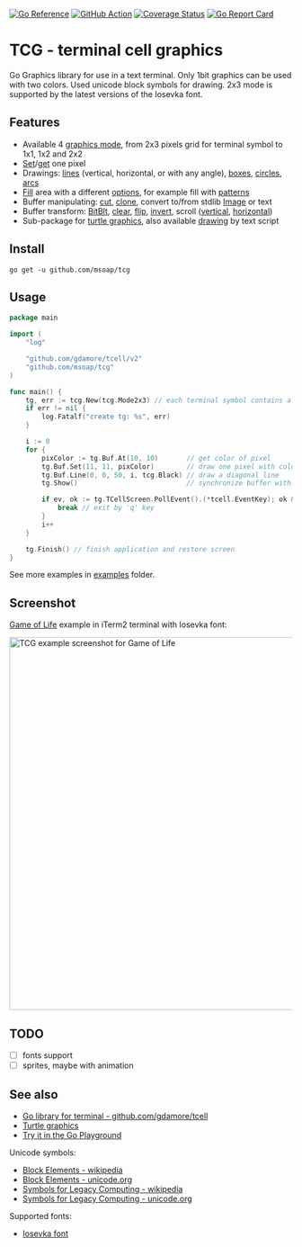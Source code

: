[![Go Reference](https://pkg.go.dev/badge/github.com/msoap/tcg.svg)](https://pkg.go.dev/github.com/msoap/tcg)
[![GitHub Action](https://github.com/msoap/tcg/actions/workflows/go.yml/badge.svg)](https://github.com/msoap/tcg/actions/workflows/go.yml)
[![Coverage Status](https://coveralls.io/repos/github/msoap/tcg/badge.svg?branch=master)](https://coveralls.io/github/msoap/tcg?branch=master)
[![Go Report Card](https://goreportcard.com/badge/github.com/msoap/tcg)](https://goreportcard.com/report/github.com/msoap/tcg)

# TCG - terminal cell graphics

Go Graphics library for use in a text terminal. Only 1bit graphics can be used with two colors. Used unicode block symbols for drawing. 2x3 mode is supported by the latest versions of the Iosevka font.

## Features

  * Available 4 [graphics mode](https://pkg.go.dev/github.com/msoap/tcg#PixelsInChar), from 2x3 pixels grid for terminal symbol to 1x1, 1x2 and 2x2
  * [Set](https://pkg.go.dev/github.com/msoap/tcg#Buffer.Set)/[get](https://pkg.go.dev/github.com/msoap/tcg#Buffer.At) one pixel
  * Drawings: [lines](https://pkg.go.dev/github.com/msoap/tcg#Buffer.Line) (vertical, horizontal, or with any angle), [boxes](https://pkg.go.dev/github.com/msoap/tcg#Buffer.Rect), [circles](https://pkg.go.dev/github.com/msoap/tcg#Buffer.Circle), [arcs](https://pkg.go.dev/github.com/msoap/tcg#Buffer.Arc)
  * [Fill](https://pkg.go.dev/github.com/msoap/tcg#Buffer.Fill) area with a different [options](https://pkg.go.dev/github.com/msoap/tcg#FillOpt), for example fill with [patterns](https://pkg.go.dev/github.com/msoap/tcg#WithPattern)
  * Buffer manipulating: [cut](https://pkg.go.dev/github.com/msoap/tcg#Buffer.Cut), [clone](https://pkg.go.dev/github.com/msoap/tcg#Buffer.Clone), convert to/from stdlib [Image](https://pkg.go.dev/github.com/msoap/tcg#Buffer.ToImage) or text
  * Buffer transform: [BitBlt](https://pkg.go.dev/github.com/msoap/tcg#Buffer.BitBlt), [clear](https://pkg.go.dev/github.com/msoap/tcg#Buffer.Clear), [flip](https://pkg.go.dev/github.com/msoap/tcg#Buffer.HFlip), [invert](https://pkg.go.dev/github.com/msoap/tcg#Buffer.Invert), scroll ([vertical](https://pkg.go.dev/github.com/msoap/tcg#Buffer.VScroll), [horizontal](https://pkg.go.dev/github.com/msoap/tcg#Buffer.HScroll))
  * Sub-package for [turtle graphics](https://pkg.go.dev/github.com/msoap/tcg/turtle), also available [drawing](https://pkg.go.dev/github.com/msoap/tcg@v0.0.1/turtle#Turtle.DrawScript) by text script

## Install

    go get -u github.com/msoap/tcg

## Usage

```go
package main

import (
	"log"

	"github.com/gdamore/tcell/v2"
	"github.com/msoap/tcg"
)

func main() {
	tg, err := tcg.New(tcg.Mode2x3) // each terminal symbol contains a 2x3 pixels grid, also you can use 1x1, 1x2, and 2x2 modes
	if err != nil {
		log.Fatalf("create tg: %s", err)
	}

	i := 0
	for {
		pixColor := tg.Buf.At(10, 10)       // get color of pixel
		tg.Buf.Set(11, 11, pixColor)        // draw one pixel with color from 10,10
		tg.Buf.Line(0, 0, 50, i, tcg.Black) // draw a diagonal line
		tg.Show()                           // synchronize buffer with screen

		if ev, ok := tg.TCellScreen.PollEvent().(*tcell.EventKey); ok && ev.Rune() == 'q' {
			break // exit by 'q' key
		}
		i++
	}

	tg.Finish() // finish application and restore screen
}
```

See more examples in [examples](https://github.com/msoap/tcg/tree/master/examples) folder.

## Screenshot

[Game of Life](https://github.com/msoap/tcg/blob/master/examples/game_of_life/game_of_life.go) example in iTerm2 terminal with Iosevka font:

<img width="663" alt="TCG example screenshot for Game of Life" src="https://user-images.githubusercontent.com/844117/153767605-76dd1552-9424-49b9-9bf3-9163132af9b2.png">

## TODO

  * [ ] fonts support
  * [ ] sprites, maybe with animation

## See also

  * [Go library for terminal - github.com/gdamore/tcell](https://github.com/gdamore/tcell/)
  * [Turtle graphics](https://en.wikipedia.org/wiki/Turtle_graphics)
  * [Try it in the Go Playground](https://go.dev/play/p/iX_-qby2SbT)

Unicode symbols:

  * [Block Elements - wikipedia](https://en.wikipedia.org/wiki/Block_Elements)
  * [Block Elements - unicode.org](https://www.unicode.org/charts/PDF/U2580.pdf)
  * [Symbols for Legacy Computing - wikipedia](https://en.wikipedia.org/wiki/Symbols_for_Legacy_Computing)
  * [Symbols for Legacy Computing - unicode.org](http://unicode.org/charts/PDF/U1FB00.pdf)

Supported fonts:

  * [Iosevka font](https://github.com/be5invis/Iosevka)
